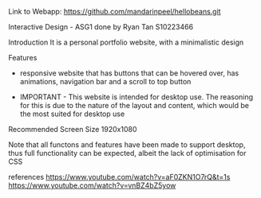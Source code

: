 Link to Webapp: https://github.com/mandarinpeel/hellobeans.git

Interactive Design - ASG1 done by Ryan Tan S10223466

Introduction
It is a personal portfolio website, with a minimalistic design

Features
- responsive website that has buttons that can be hovered over, has animations, navigation bar and a scroll to top button

- IMPORTANT -
This website is intended for desktop use. The reasoning for this is due to the nature of the layout and content, which would be the most suited for desktop use

Recommended Screen Size 1920x1080

Note that all functons and features have been made to support desktop, thus full functionality can be expected, albeit the lack of optimisation for CSS

references
https://www.youtube.com/watch?v=aF0ZKN1O7rQ&t=1s
https://www.youtube.com/watch?v=vnBZ4bZ5yow